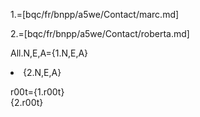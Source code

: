1.=[bqc/fr/bnpp/a5we/Contact/marc.md]

2.=[bqc/fr/bnpp/a5we/Contact/roberta.md]

All.N,E,A={1.N,E,A}<li>{2.N,E,A}

r00t={1.r00t}<br>{2.r00t}
